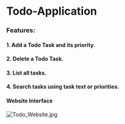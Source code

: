# Todo-Application

### Features:
#### 1. Add a Todo Task and its priority.
#### 2. Delete a Todo Task.
#### 3. List all tasks.
#### 4. Search tasks using task text or priorities.

#### Website Interface
![Todo_Website.jpg](Todo_Website.JPG)

